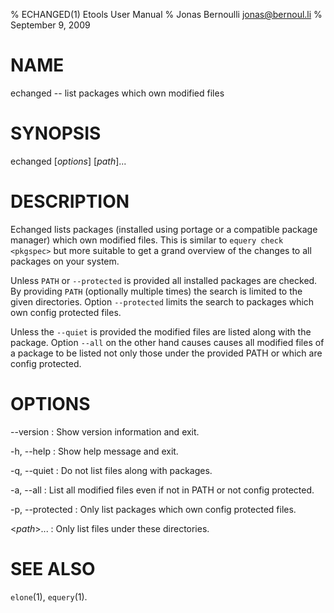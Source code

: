 % ECHANGED(1) Etools User Manual
% Jonas Bernoulli <jonas@bernoul.li>
% September 9, 2009

# NAME

echanged -- list packages which own modified files

# SYNOPSIS

echanged [*options*] [*path*]...

# DESCRIPTION

Echanged lists packages (installed using portage or a compatible package
manager) which own modified files.  This is similar to `equery check <pkgspec>`
but more suitable to get a grand overview of the changes to all packages on
your system.

Unless `PATH` or `--protected` is provided all installed packages are
checked.  By providing `PATH` (optionally multiple times) the search is
limited to the given directories.  Option `--protected` limits the search
to packages which own config protected files.

Unless the `--quiet` is provided the modified files are listed along with
the package.  Option `--all` on the other hand causes causes all modified
files of a package to be listed not only those under the provided PATH or
which are config protected.

# OPTIONS

--version
:   Show version information and exit.

-h, \--help
:   Show help message and exit.

-q, \--quiet
:   Do not list files along with packages.

-a, \--all
:   List all modified files even if not in PATH or not config protected.

-p, \--protected
:   Only list packages which own config protected files.

<*path*>...
:   Only list files under these directories.

# SEE ALSO

`elone`(1),
`equery`(1).
